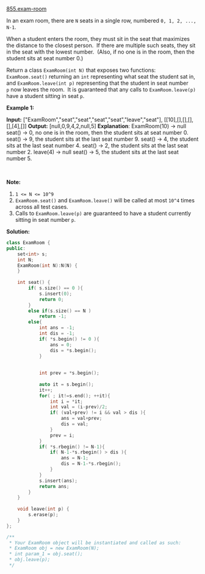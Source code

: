 [855.exam-room](https://leetcode.com/problems/exam-room/)  

In an exam room, there are `N` seats in a single row, numbered `0, 1, 2, ..., N-1`.

When a student enters the room, they must sit in the seat that maximizes the distance to the closest person.  If there are multiple such seats, they sit in the seat with the lowest number.  (Also, if no one is in the room, then the student sits at seat number 0.)

Return a class `ExamRoom(int N)` that exposes two functions: `ExamRoom.seat()` returning an `int` representing what seat the student sat in, and `ExamRoom.leave(int p)` representing that the student in seat number `p` now leaves the room.  It is guaranteed that any calls to `ExamRoom.leave(p)` have a student sitting in seat `p`.

**Example 1:**

**Input:** \["ExamRoom","seat","seat","seat","seat","leave","seat"\], \[\[10\],\[\],\[\],\[\],\[\],\[4\],\[\]\]
**Output:** \[null,0,9,4,2,null,5\]
**Explanation**:
ExamRoom(10) -> null
seat() -> 0, no one is in the room, then the student sits at seat number 0.
seat() -> 9, the student sits at the last seat number 9.
seat() -> 4, the student sits at the last seat number 4.
seat() -> 2, the student sits at the last seat number 2.
leave(4) -> null
seat() -> 5, the student sits at the last seat number 5.

​​​​​​​

**Note:**

1.  `1 <= N <= 10^9`
2.  `ExamRoom.seat()` and `ExamRoom.leave()` will be called at most `10^4` times across all test cases.
3.  Calls to `ExamRoom.leave(p)` are guaranteed to have a student currently sitting in seat number `p`.  



**Solution:**  

```cpp
class ExamRoom {
public:
    set<int> s;
    int N;
    ExamRoom(int N):N(N) {
    }
    
    int seat() {
        if( s.size() == 0 ){
            s.insert(0);
            return 0;
        }
        else if(s.size() == N )
            return -1;
        else{
            int ans = -1;
            int dis = -1;
            if( *s.begin() != 0 ){
                ans = 0;
                dis = *s.begin();
            }
            
            
            int prev = *s.begin();
            
            auto it = s.begin();
            it++;
            for( ; it!=s.end(); ++it){
                int i = *it;
                int val = (i-prev)/2;
                if( (val+prev) != i && val > dis ){
                    ans = val+prev;
                    dis = val;
                }
                prev = i;
            }
            if( *s.rbegin() != N-1){
                if( N-1-*s.rbegin() > dis ){
                    ans = N-1;
                    dis = N-1-*s.rbegin();
                }
            }
            s.insert(ans);
            return ans;
        }
    }
    
    void leave(int p) {
        s.erase(p);
    }
};

/**
 * Your ExamRoom object will be instantiated and called as such:
 * ExamRoom obj = new ExamRoom(N);
 * int param_1 = obj.seat();
 * obj.leave(p);
 */
```
      